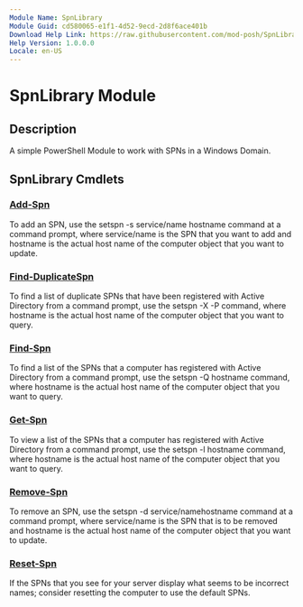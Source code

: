 ```yaml
---
Module Name: SpnLibrary
Module Guid: cd580065-e1f1-4d52-9ecd-2d8f6ace401b
Download Help Link: https://raw.githubusercontent.com/mod-posh/SpnLibrary/master/cabs/
Help Version: 1.0.0.0
Locale: en-US
---
```


# SpnLibrary Module

## Description

A simple PowerShell Module to work with SPNs in a Windows Domain.

## SpnLibrary Cmdlets

### [Add-Spn](Add-Spn.md)

To add an SPN, use the setspn -s service/name hostname command at a command
prompt, where service/name is the SPN that you want to add and hostname is the
actual host name of the computer object that you want to update.

### [Find-DuplicateSpn](Find-DuplicateSpn.md)

To find a list of duplicate SPNs that have been registered with Active Directory
from a command prompt, use the setspn -X -P command, where hostname is the
actual host name of the computer object that you want to query.

### [Find-Spn](Find-Spn.md)

To find a list of the SPNs that a computer has registered with Active Directory
from a command prompt, use the setspn -Q hostname command, where hostname is
the actual host name of the computer object that you want to query.

### [Get-Spn](Get-Spn.md)

To view a list of the SPNs that a computer has registered with Active Directory
from a command prompt, use the setspn -l hostname command, where hostname is the
actual host name of the computer object that you want to query.

### [Remove-Spn](Remove-Spn.md)

To remove an SPN, use the setspn -d service/namehostname command at a command
prompt, where service/name is the SPN that is to be removed and hostname is the
actual host name of the computer object that you want to update.

### [Reset-Spn](Reset-Spn.md)

If the SPNs that you see for your server display what seems to be incorrect
names; consider resetting the computer to use the default SPNs.
